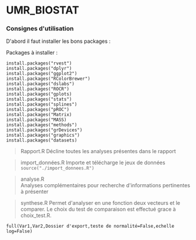 # UMR_BIOSTAT

### Consignes d'utilisation 

D'abord il faut installer les bons packages : 

Packages à installer : 

```{r}
install.packages("rvest")
install.packages("dplyr")
install.packages("ggplot2")
install.packages("RColorBrewer")
install.packages("dslabs")
install.packages("ROCR")
install.packages("gplots)
install.packages("stats")
install.packages("splines")
install.packages("pROC")
install.packages("Matrix)
install.packages("MASS)
install.packages("methods")
install.packages("grDevices")
install.packages("graphics")
install.packages("datasets)
```

> Rapport.R
Décline toutes les analyses présentes dans le rapport

> import_données.R
Importe et télécharge le jeux de données
```source("./import_donnees.R")```

> analyse.R  
Analyses complémentaires pour recherche d'informations pertinentes à présenter

> synthese.R 
Permet d'analyser en une fonction  deux vecteurs et le comparer. Le choix du test de comparaison est effectué grace à choix_test.R. 

```full(Var1,Var2,Dossier d'export,teste de normalité=False,echelle log=False)```




